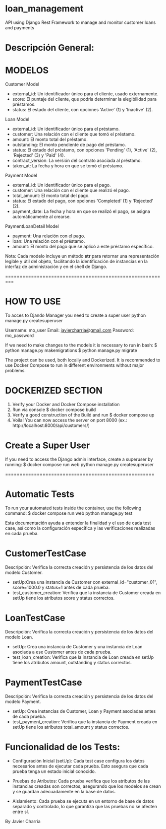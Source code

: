 # loan_management

API using Django Rest Framework to manage and monitor customer loans and payments

# Descripción General:

# MODELOS
Customer Model
- external_id: Un identificador único para el cliente, usado externamente.
- score: El puntaje del cliente, que podría determinar la elegibilidad para préstamos.
- status: El estado del cliente, con opciones 'Active' (1) y 'Inactive' (2).

Loan Model
- external_id: Un identificador único para el préstamo.
- customer: Una relación con el cliente que tomó el préstamo.
- amount: El monto total del préstamo.
- outstanding: El monto pendiente de pago del préstamo.
- status: El estado del préstamo, con opciones 'Pending' (1), 'Active' (2), 'Rejected' (3) y 'Paid' (4).
- contract_version: La versión del contrato asociada al préstamo.
- taken_at: La fecha y hora en que se tomó el préstamo.

Payment Model
- external_id: Un identificador único para el pago.
- customer: Una relación con el cliente que realizó el pago.
- total_amount: El monto total del pago.
- status: El estado del pago, con opciones 'Completed' (1) y 'Rejected' (2).
- payment_date: La fecha y hora en que se realizó el pago, se asigna automáticamente al crearse.

PaymentLoanDetail Model
- payment: Una relación con el pago.
- loan: Una relación con el préstamo.
- amount: El monto del pago que se aplicó a este préstamo específico.

Nota: Cada modelo incluye un método __str__ para retornar una representación legible y útil del objeto, facilitando la identificación de instancias en la interfaz de administración y en el shell de Django.

=========================================================

# HOW TO USE

To acces to Djando Manager you need to create a super user
python manage.py createsuperuser

Username: mo_user
Email: javiercharria@gmail.com
Password: mo_password

If we need to make changes to the models it is necessary to run in bash: 
$ python manage.py makemigrations
$ python manage.py migrate

The project can be used, both locally and Dockerized.
It is recommended to use Docker Compose to run in different environments without major problems.


# DOCKERIZED SECTION

1. Verify your Docker and Docker Compose installation
2. Run via console $ docker compose build
3. Verify a good construction of the Build and run $ docker compose up
4. Voila! You can now access the server on port 8000 (ex.: http://localhost:8000/api/customers/)

# Create a Super User
If you need to access the Django admin interface, create a superuser by running:
$ docker compose run web python manage.py createsuperuser

====================================================

# Automatic Tests
To run your automated tests inside the container, use the following command: 
$ docker compose run web python manage.py test

Esta documentación ayuda a entender la finalidad y el uso de cada test case, así como la configuración específica y las verificaciones realizadas en cada prueba.

# CustomerTestCase

 Descripción: Verifica la correcta creación y persistencia de los datos del modelo Customer.
- setUp:Crea una instancia de Customer con external_id="customer_01", score=1000.0 y status=1 antes de cada prueba.
- test_customer_creation: Verifica que la instancia de Customer creada en setUp tiene los atributos score y status correctos.

# LoanTestCase

 Descripción: Verifica la correcta creación y persistencia de los datos del modelo Loan.
- setUp: Crea una instancia de Customer y una instancia de Loan asociada a ese Customer antes de cada prueba.
- test_loan_creation: Verifica que la instancia de Loan creada en setUp tiene los atributos amount, outstanding y status correctos.

# PaymentTestCase

 Descripción: Verifica la correcta creación y persistencia de los datos del modelo Payment.
- setUp: Crea instancias de Customer, Loan y Payment asociadas antes de cada prueba.
- test_payment_creation: Verifica que la instancia de Payment creada en setUp tiene los atributos total_amount y status correctos.

# Funcionalidad de los Tests:

- Configuración Inicial (setUp): Cada test case configura los datos necesarios antes de ejecutar cada prueba. Esto asegura que cada prueba tenga un estado inicial conocido.

- Pruebas de Atributos: Cada prueba verifica que los atributos de las instancias creadas son correctos, asegurando que los modelos se crean y se guardan adecuadamente en la base de datos.

- Aislamiento: Cada prueba se ejecuta en un entorno de base de datos separado y controlado, lo que garantiza que las pruebas no se afecten entre sí.



By Javier Charria